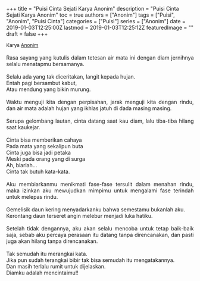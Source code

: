 +++
title = "Puisi Cinta Sejati Karya Anonim"
description = "Puisi Cinta Sejati Karya Anonim"
toc = true
authors = ["Anonim"]
tags = ["Puisi", "Anonim", "Puisi Cinta"]
categories = ["Puisi"]
series = ["Anonim"]
date = 2019-01-03T12:25:00Z
lastmod = 2019-01-03T12:25:12Z
featuredImage = ""
draft = false
+++

<div style="text-align: justify;">
<div style="font-size: small;">Karya <a href="/authors/anonim/" target="_blank">Anonim</a></div><br />
Rasa sayang yang kutulis dalam tetesan air mata ini dengan diam jernihnya selalu menatapmu bersamanya.<br /><br />Selalu ada yang tak diceritakan, langit kepada hujan.<br />Entah pagi bersambut kabut,<br />Atau mendung yang bikin murung.<br /><br />Waktu menguji kita dengan perpisahan, jarak menguji kita dengan rindu, dan air mata adalah hujan yang ikhlas jatuh di dada masing masing.<br /><br />Serupa gelombang lautan, cinta datang saat kau diam, lalu tiba-tiba hilang saat kaukejar.<br /><br />Cinta bisa memberikan cahaya<br />Pada mata yang sekalipun buta<br />Cinta juga bisa jadi petaka<br />Meski pada orang yang di surga<br />Ah, biarlah...<br />Cinta tak butuh kata-kata.<br /><br />Aku membiarkanmu menikmati fase-fase tersulit dalam menahan rindu, maka izinkan aku mewujudkan mimpimu untuk mengalami fase terindah untuk melepas rindu.<br /><br />Gemelisik daun kering menyadarkanku bahwa semestamu bukanlah aku.<br />Kerontang daun terseret angin melebur menjadi luka hatiku.<br /><br />Setelah tidak dengannya, aku akan selalu mencoba untuk tetap baik-baik saja, sebab aku percaya perasaan itu datang tanpa direncanakan, dan pasti juga akan hilang tanpa direncanakan.<br /><br />Tak semudah itu merangkai kata.<br />Jika pun sudah terangkai bibir tak bisa semudah itu mengatakannya.<br />Dan masih terlalu rumit untuk dijelaskan.<br />Diamku adalah mencintaimu!!</div>
